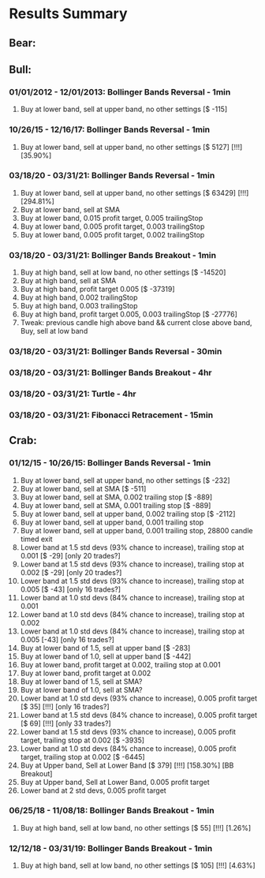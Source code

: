 # Results Summary

## Bear:

## Bull:

### 01/01/2012 - 12/01/2013: Bollinger Bands Reversal - 1min

1. Buy at lower band, sell at upper band, no other settings [$ -115]

### 10/26/15 - 12/16/17: Bollinger Bands Reversal - 1min

1. Buy at lower band, sell at upper band, no other settings [$ 5127] [!!!] [35.90%]

### 03/18/20 - 03/31/21: Bollinger Bands Reversal - 1min

1. Buy at lower band, sell at upper band, no other settings [$ 63429] [!!!] [294.81%]
2. Buy at lower band, sell at SMA
3. Buy at lower band, 0.015 profit target, 0.005 trailingStop
4. Buy at lower band, 0.005 profit target, 0.003 trailingStop
5. Buy at lower band, 0.005 profit target, 0.002 trailingStop

### 03/18/20 - 03/31/21: Bollinger Bands Breakout - 1min

1. Buy at high band, sell at low band, no other settings [$ -14520]
2. Buy at high band, sell at SMA
3. Buy at high band, profit target 0.005 [$ -37319]
4. Buy at high band, 0.002 trailingStop
5. Buy at high band, 0.003 trailingStop
6. Buy at high band, profit target 0.005, 0.003 trailingStop [$ -27776]
7. Tweak: previous candle high above band && current close above band, Buy, sell at low band

### 03/18/20 - 03/31/21: Bollinger Bands Reversal - 30min

### 03/18/20 - 03/31/21: Bollinger Bands Breakout - 4hr

### 03/18/20 - 03/31/21: Turtle - 4hr

### 03/18/20 - 03/31/21: Fibonacci Retracement - 15min

## Crab:

### 01/12/15 - 10/26/15: Bollinger Bands Reversal - 1min

1. Buy at lower band, sell at upper band, no other settings [$ -232]
2. Buy at lower band, sell at SMA [$ -511]
3. Buy at lower band, sell at SMA, 0.002 trailing stop [$ -889]
4. Buy at lower band, sell at SMA, 0.001 trailing stop [$ -889]
5. Buy at lower band, sell at upper band, 0.002 trailing stop [$ -2112]
6. Buy at lower band, sell at upper band, 0.001 trailing stop
7. Buy at lower band, sell at upper band, 0.001 trailing stop, 28800 candle timed exit
8. Lower band at 1.5 std devs (93% chance to increase), trailing stop at 0.001 [$ -29] [only 20 trades?]
9. Lower band at 1.5 std devs (93% chance to increase), trailing stop at 0.002 [$ -29] [only 20 trades?]
10. Lower band at 1.5 std devs (93% chance to increase), trailing stop at 0.005 [$ -43] [only 16 trades?]
11. Lower band at 1.0 std devs (84% chance to increase), trailing stop at 0.001
12. Lower band at 1.0 std devs (84% chance to increase), trailing stop at 0.002
13. Lower band at 1.0 std devs (84% chance to increase), trailing stop at 0.005 [-43] [only 16 trades?]
14. Buy at lower band of 1.5, sell at upper band [$ -283]
15. Buy at lower band of 1.0, sell at upper band [$ -442]
16. Buy at lower band, profit target at 0.002, trailing stop at 0.001
17. Buy at lower band, profit target at 0.002
18. Buy at lower band of 1.5, sell at SMA?
19. Buy at lower band of 1.0, sell at SMA?
20. Lower band at 1.0 std devs (93% chance to increase), 0.005 profit target [$ 35] [!!!] [only 16 trades?]
21. Lower band at 1.5 std devs (84% chance to increase), 0.005 profit target [$ 69] [!!!] [only 33 trades?]
22. Lower band at 1.5 std devs (93% chance to increase), 0.005 profit target, trailing stop at 0.002 [$ -3935]
23. Lower band at 1.0 std devs (84% chance to increase), 0.005 profit target, trailing stop at 0.002 [$ -6445]
24. Buy at Upper band, Sell at Lower Band [$ 379] [!!!] [158.30%] [BB Breakout]
25. Buy at Upper band, Sell at Lower Band, 0.005 profit target
26. Lower band at 2 std devs, 0.005 profit target

### 06/25/18 - 11/08/18: Bollinger Bands Breakout - 1min

1. Buy at high band, sell at low band, no other settings [$ 55] [!!!] [1.26%]

### 12/12/18 - 03/31/19: Bollinger Bands Breakout - 1min

1. Buy at high band, sell at low band, no other settings [$ 105] [!!!] [4.63%]

